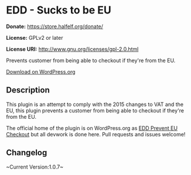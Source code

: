 # EDD - Sucks to be EU #

**Donate:** https://store.halfelf.org/donate/

**License:** GPLv2 or later  

**License URI:** http://www.gnu.org/licenses/gpl-2.0.html

Prevents customer from being able to checkout if they're from the EU.

[Download on WordPress.org](https://wordpress.org/plugins/edd-prevent-eu-checkout/)

## Description ##

This plugin is an attempt to comply with the 2015 changes to VAT and the EU, this plugin prevents a customer from being able to checkout if they're from the EU.

The official home of the plugin is on WordPress.org as [EDD Prevent EU Checkout](https://wordpress.org/plugins/edd-prevent-eu-checkout/) but all devwork is done here. Pull requests and issues welcome!

## Changelog ##

~Current Version:1.0.7~